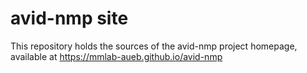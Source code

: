 # avid-nmp site
This repository holds the sources of the avid-nmp project homepage, available at https://mmlab-aueb.github.io/avid-nmp
